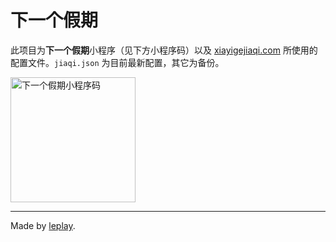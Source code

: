 # 下一个假期

此项目为**下一个假期**小程序（见下方小程序码）以及 [xiayigejiaqi.com](https://xiayigejiaqi.com/) 所使用的配置文件。`jiaqi.json` 为目前最新配置，其它为备份。
<div>
<img src="https://general.lesignstatic.com/wechat/qr/jiaqi.jpg" width="200" alt="下一个假期小程序码" />
</div>

---

Made by [leplay](https://leplay.net/).
